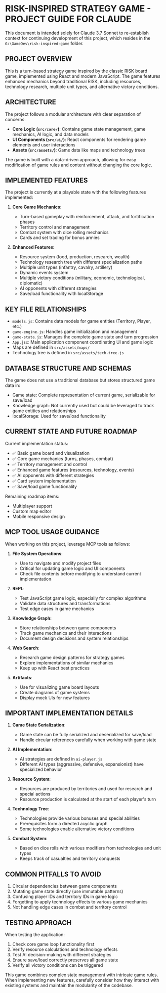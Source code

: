 # RISK-INSPIRED STRATEGY GAME - PROJECT GUIDE FOR CLAUDE

This document is intended solely for Claude 3.7 Sonnet to re-establish context for continuing development of this project, which resides in the `G:\GameDev\risk-inspired-game` folder.

## PROJECT OVERVIEW

This is a turn-based strategy game inspired by the classic RISK board game, implemented using React and modern JavaScript. The game features enhanced mechanics beyond traditional RISK, including resources, technology research, multiple unit types, and alternative victory conditions.

## ARCHITECTURE

The project follows a modular architecture with clear separation of concerns:

- **Core Logic (`src/core/`)**: Contains game state management, game mechanics, AI logic, and data models
- **UI Components (`src/ui/`)**: React components for rendering game elements and user interactions
- **Assets (`src/assets/`)**: Game data like maps and technology trees

The game is built with a data-driven approach, allowing for easy modification of game rules and content without changing the core logic.

## IMPLEMENTED FEATURES

The project is currently at a playable state with the following features implemented:

1. **Core Game Mechanics**:
   - Turn-based gameplay with reinforcement, attack, and fortification phases
   - Territory control and management
   - Combat system with dice rolling mechanics
   - Cards and set trading for bonus armies

2. **Enhanced Features**:
   - Resource system (food, production, research, wealth)
   - Technology research tree with different specialization paths
   - Multiple unit types (infantry, cavalry, artillery)
   - Dynamic events system
   - Multiple victory conditions (military, economic, technological, diplomatic)
   - AI opponents with different strategies
   - Save/load functionality with localStorage

## KEY FILE RELATIONSHIPS

- `models.js`: Contains data models for game entities (Territory, Player, etc.)
- `game-engine.js`: Handles game initialization and management
- `game-state.js`: Manages the complete game state and turn progression
- `App.jsx`: Main application component coordinating UI and game logic
- Maps are defined in `src/assets/maps/`
- Technology tree is defined in `src/assets/tech-tree.js`

## DATABASE STRUCTURE AND SCHEMAS

The game does not use a traditional database but stores structured game data in:

- Game state: Complete representation of current game, serializable for save/load
- Knowledge graph: Not currently used but could be leveraged to track game entities and relationships
- localStorage: Used for save/load functionality

## CURRENT STATE AND FUTURE ROADMAP

Current implementation status:
- ✅ Basic game board and visualization
- ✅ Core game mechanics (turns, phases, combat)
- ✅ Territory management and control
- ✅ Enhanced game features (resources, technology, events)
- ✅ AI opponents with different strategies
- ✅ Card system implementation
- ✅ Save/load game functionality

Remaining roadmap items:
- Multiplayer support
- Custom map editor
- Mobile responsive design

## MCP TOOL USAGE GUIDANCE

When working on this project, leverage MCP tools as follows:

1. **File System Operations**: 
   - Use to navigate and modify project files
   - Critical for updating game logic and UI components
   - Check file contents before modifying to understand current implementation

2. **REPL**: 
   - Test JavaScript game logic, especially for complex algorithms
   - Validate data structures and transformations
   - Test edge cases in game mechanics

3. **Knowledge Graph**:
   - Store relationships between game components
   - Track game mechanics and their interactions
   - Document design decisions and system relationships

4. **Web Search**:
   - Research game design patterns for strategy games
   - Explore implementations of similar mechanics
   - Keep up with React best practices

5. **Artifacts**:
   - Use for visualizing game board layouts
   - Create diagrams of game systems
   - Display mock UIs for new features

## IMPORTANT IMPLEMENTATION DETAILS

1. **Game State Serialization**: 
   - Game state can be fully serialized and deserialized for save/load
   - Handle circular references carefully when working with game state

2. **AI Implementation**:
   - AI strategies are defined in `ai-player.js`
   - Different AI types (aggressive, defensive, expansionist) have specialized behavior

3. **Resource System**:
   - Resources are produced by territories and used for research and special actions
   - Resource production is calculated at the start of each player's turn

4. **Technology Tree**:
   - Technologies provide various bonuses and special abilities
   - Prerequisites form a directed acyclic graph
   - Some technologies enable alternative victory conditions

5. **Combat System**:
   - Based on dice rolls with various modifiers from technologies and unit types
   - Keeps track of casualties and territory conquests

## COMMON PITFALLS TO AVOID

1. Circular dependencies between game components
2. Mutating game state directly (use immutable patterns)
3. Confusing player IDs and territory IDs in game logic
4. Forgetting to apply technology effects to various game mechanics
5. Not handling edge cases in combat and territory control

## TESTING APPROACH

When testing the application:
1. Check core game loop functionality first
2. Verify resource calculations and technology effects
3. Test AI decision-making with different strategies
4. Ensure save/load correctly preserves all game state
5. Verify all victory conditions can be triggered

This game combines complex state management with intricate game rules. When implementing new features, carefully consider how they interact with existing systems and maintain the modularity of the codebase.
